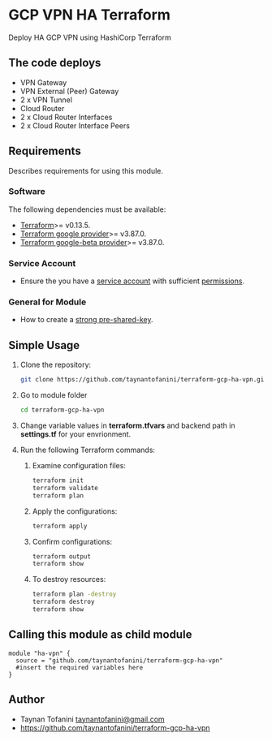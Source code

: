 # **GCP VPN HA Terraform** #

Deploy HA GCP VPN using HashiCorp Terraform

## The code deploys ##

* VPN Gateway
* VPN External (Peer) Gateway
* 2 x VPN Tunnel
* Cloud Router
* 2 x Cloud Router Interfaces
* 2 x Cloud Router Interface Peers

## **Requirements** ##

Describes requirements for using this module.

### Software ###

The following dependencies must be available:

* [Terraform](https://www.terraform.io/downloads.html)>= v0.13.5.
* [Terraform google provider](https://registry.terraform.io/providers/hashicorp/google/latest/docs)>= v3.87.0.
* [Terraform google-beta provider](https://registry.terraform.io/providers/hashicorp/google/latest/docs)>= v3.87.0.

### Service Account ###

* Ensure the you have a [service account](https://cloud.google.com/iam/docs/creating-managing-service-accounts) with sufficient [permissions](https://cloud.google.com/network-connectivity/docs/vpn/how-to/creating-ha-vpn#expandable-1).

### General for Module ###

* How to create a [strong pre-shared-key](https://cloud.google.com/network-connectivity/docs/vpn/how-to/generating-pre-shared-key).

## **Simple Usage** ##

1. Clone the repository:

    ```bash
    git clone https://github.com/taynantofanini/terraform-gcp-ha-vpn.git
    ```

2. Go to module folder

    ```bash
    cd terraform-gcp-ha-vpn
    ```

3. Change variable values in **terraform.tfvars** and backend path in **settings.tf** for your envrionment.

4. Run the following Terraform commands:

    1. Examine configuration files:

        ```bash
        terraform init
        terraform validate
        terraform plan
        ```

    2. Apply the configurations:

        ```bash
        terraform apply
        ```

    3. Confirm configurations:

        ```bash
        terraform output
        terraform show
        ```

    4. To destroy resources:

        ```bash
        terraform plan -destroy
        terraform destroy
        terraform show
        ```

## **Calling this module as child module** ##

```hcl
module "ha-vpn" {
  source = "github.com/taynantofanini/terraform-gcp-ha-vpn"
  #insert the required variables here
}
```

## **Author** ##

* Taynan Tofanini <taynantofanini@gmail.com>
* <https://github.com/taynantofanini/terraform-gcp-ha-vpn>

